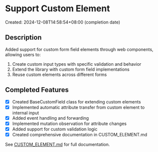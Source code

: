 # Support Custom Element

Created: 2024-12-08T14:58:54+08:00 (completion date)

## Description

Added support for custom form field elements through web components, allowing users to:
1. Create custom input types with specific validation and behavior
2. Extend the library with custom form field implementations
3. Reuse custom elements across different forms

## Completed Features

- [x] Created BaseCustomField class for extending custom elements
- [x] Implemented automatic attribute transfer from custom element to internal input
- [x] Added event handling and forwarding
- [x] Implemented mutation observation for attribute changes
- [x] Added support for custom validation logic
- [x] Created comprehensive documentation in CUSTOM_ELEMENT.md

See [CUSTOM_ELEMENT.md](../CUSTOM_ELEMENT.md) for full documentation.
